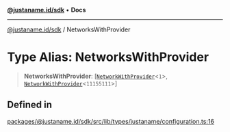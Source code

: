 [**@justaname.id/sdk**](../README.md) • **Docs**

***

[@justaname.id/sdk](../globals.md) / NetworksWithProvider

# Type Alias: NetworksWithProvider

> **NetworksWithProvider**: [[`NetworkWithProvider`](../interfaces/NetworkWithProvider.md)\<`1`\>, [`NetworkWithProvider`](../interfaces/NetworkWithProvider.md)\<`11155111`\>]

## Defined in

[packages/@justaname.id/sdk/src/lib/types/justaname/configuration.ts:16](https://github.com/JustaName-id/JustaName-sdk/blob/dc845c10af242e3ca87d95ef392516ac0bfa8b95/packages/@justaname.id/sdk/src/lib/types/justaname/configuration.ts#L16)
